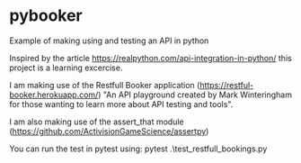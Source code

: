# pybooker
Example of making using and testing an API in python

Inspired by the article https://realpython.com/api-integration-in-python/ this project is a learning excercise.

I am making use of the Restfull Booker application (https://restful-booker.herokuapp.com/) "An API playground created by Mark Winteringham for those wanting to learn more about API testing and tools".

I am also making use of the assert_that module (https://github.com/ActivisionGameScience/assertpy)

You can run the test in pytest using:
pytest .\test_restfull_bookings.py
